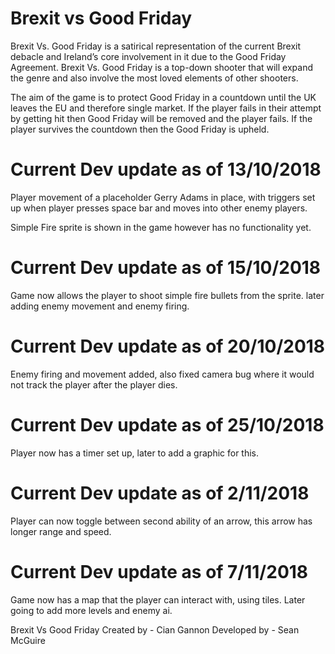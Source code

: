 # Brexit vs Good Friday

Brexit Vs. Good Friday is a satirical representation of the current Brexit debacle and
Ireland’s core involvement in it due to the Good Friday Agreement. Brexit Vs. Good
Friday is a top-down shooter that will expand the genre and also involve the most loved
elements of other shooters.

The aim of the game is to protect Good Friday in a countdown until the UK leaves the
EU and therefore single market. If the player fails in their attempt by getting hit
then Good Friday will be removed and the player fails. If the player survives the
countdown then the Good Friday is upheld.

# Current Dev update as of 13/10/2018

Player movement of a placeholder Gerry Adams in place, with triggers set up when 
player presses space bar and moves into other enemy players.

Simple Fire sprite is shown in the game however has no functionality yet.

# Current Dev update as of 15/10/2018

Game now allows the player to shoot simple fire bullets from the sprite.
later adding enemy movement and enemy firing.

# Current Dev update as of 20/10/2018

Enemy firing and movement added, also fixed camera bug where it would not track the player after
the player dies.

# Current Dev update as of 25/10/2018

Player now has a timer set up, later to add a graphic for this.

# Current Dev update as of 2/11/2018

Player can now toggle between second ability of an arrow, this arrow has longer range and speed.

# Current Dev update as of 7/11/2018

Game now has a map that the player can interact with, using tiles. Later going to add more levels and enemy ai.

Brexit Vs Good Friday
Created by - Cian Gannon
Developed by - Sean McGuire